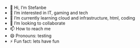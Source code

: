 - 👋 Hi, I’m Stefanbe
- 👀 I’m interested in IT, gaming and tech
- 🌱 I’m currently learning cloud and infrastructure, html, coding
- 💞️ I’m looking to collaborate 
- 📫 How to reach me 
- 😄 Pronouns: testing
- ⚡ Fun fact: lets have fun

<!---
stefanbe99github/stefanbe99github is a ✨ special ✨ repository because its `README.md` (this file) appears on your GitHub profile.
You can click the Preview link to take a look at your changes.
--->
